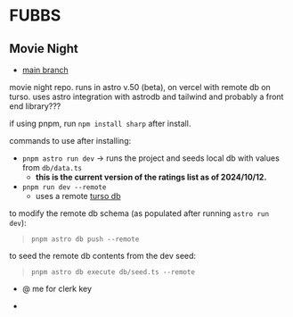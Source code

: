 # FUBBS
## Movie Night 

- [main branch](https://fubbs.vercel.app/)

movie night repo. runs in astro v.50 (beta), on vercel with remote db on turso. uses astro integration with astrodb and tailwind and probably a front end library???

if using pnpm, run 
`npm install sharp`
after install.

commands to use after installing:

- `pnpm astro run dev` -> runs the project and seeds local db with values from `db/data.ts`
  - **this is the current version of the ratings list as of 2024/10/12.**
- `pnpm run dev --remote`
  - uses a remote [turso db](https://turso.tech/)

to modify the remote db schema (as populated after running `astro run dev`):
>`pnpm astro db push --remote`

to seed the remote db contents from the dev seed:
> `pnpm astro db execute db/seed.ts --remote`

- @ me for clerk key

- 

